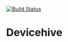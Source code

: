 [![Build Status](https://travis-ci.org/devicehive/devicehive-python.svg?branch=develop)](https://travis-ci.org/devicehive/devicehive-python)

# Devicehive
